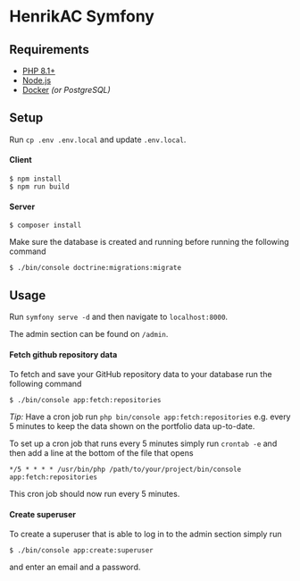 # HenrikAC Symfony

## Requirements
- [PHP 8.1+](https://www.php.net/)
- [Node.js](https://nodejs.org/en/)
- [Docker](https://www.docker.com/) *(or PostgreSQL)*

## Setup
Run `cp .env .env.local` and update `.env.local`.

#### Client
```
$ npm install
$ npm run build
```

#### Server
```
$ composer install
```

Make sure the database is created and running before running the following command

```
$ ./bin/console doctrine:migrations:migrate
```

## Usage
Run `symfony serve -d` and then navigate to `localhost:8000`.  

The admin section can be found on `/admin`.

#### Fetch github repository data
To fetch and save your GitHub repository data to your database run the following command

```
$ ./bin/console app:fetch:repositories
```

*Tip:* Have a cron job run `php bin/console app:fetch:repositories` e.g. every 5 minutes to keep the data shown on the portfolio data up-to-date.  

To set up a cron job that runs every 5 minutes simply run `crontab -e` and then add a line at the bottom of the file that opens

```
*/5 * * * * /usr/bin/php /path/to/your/project/bin/console app:fetch:repositories
```

This cron job should now run every 5 minutes.

#### Create superuser
To create a superuser that is able to log in to the admin section simply run

```
$ ./bin/console app:create:superuser
```

and enter an email and a password.
